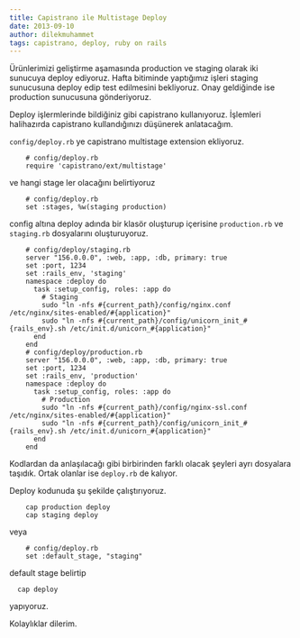 ```yaml
---
title: Capistrano ile Multistage Deploy
date: 2013-09-10
author: dilekmuhammet
tags: capistrano, deploy, ruby on rails
---
```


Ürünlerimizi geliştirme aşamasında production ve staging olarak iki sunucuya deploy ediyoruz. Hafta bitiminde yaptığımız işleri staging sunucusuna deploy edip test edilmesini bekliyoruz. Onay geldiğinde ise production sunucusuna gönderiyoruz.

Deploy işlermlerinde bildiğiniz gibi capistrano kullanıyoruz. İşlemleri halihazırda capistrano kullandığınızı düşünerek anlatacağım.

`config/deploy.rb` ye capistrano multistage extension ekliyoruz.

```
    # config/deploy.rb
    require 'capistrano/ext/multistage'
```


ve hangi stage ler olacağını belirtiyoruz

```
    # config/deploy.rb
    set :stages, %w(staging production)
```


config altına deploy adında bir klasör oluşturup içerisine `production.rb` ve `staging.rb` dosyalarını oluşturuyoruz.

```
    # config/deploy/staging.rb
    server "156.0.0.0", :web, :app, :db, primary: true
    set :port, 1234
    set :rails_env, 'staging'
    namespace :deploy do
      task :setup_config, roles: :app do
        # Staging
        sudo "ln -nfs #{current_path}/config/nginx.conf /etc/nginx/sites-enabled/#{application}"
        sudo "ln -nfs #{current_path}/config/unicorn_init_#{rails_env}.sh /etc/init.d/unicorn_#{application}"
      end
    end
    # config/deploy/production.rb
    server "156.0.0.0", :web, :app, :db, primary: true
    set :port, 1234
    set :rails_env, 'production'
    namespace :deploy do
      task :setup_config, roles: :app do
        # Production
        sudo "ln -nfs #{current_path}/config/nginx-ssl.conf /etc/nginx/sites-enabled/#{application}"
        sudo "ln -nfs #{current_path}/config/unicorn_init_#{rails_env}.sh /etc/init.d/unicorn_#{application}"
      end
    end
```


Kodlardan da anlaşılacağı gibi birbirinden farklı olacak şeyleri ayrı dosyalara taşıdık. Ortak olanlar ise `deploy.rb` de kalıyor.

Deploy kodunuda şu şekilde çalıştırıyoruz.

```
    cap production deploy
    cap staging deploy
```

veya

```
    # config/deploy.rb
    set :default_stage, "staging"
```


default stage belirtip

```
  cap deploy
```


yapıyoruz.

Kolaylıklar dilerim.
